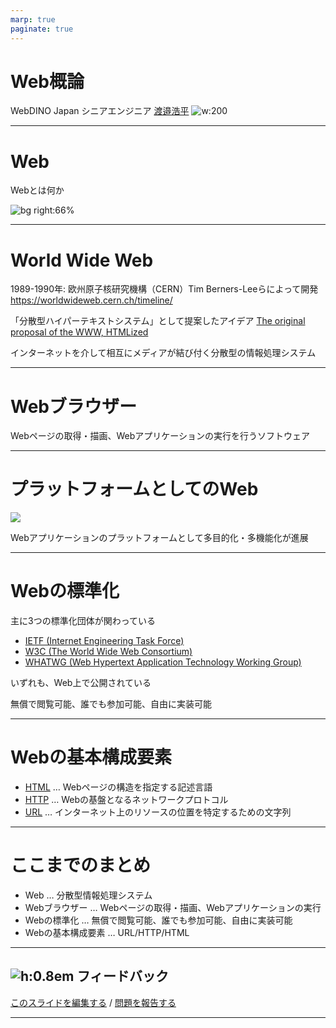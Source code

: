 ```yaml
---
marp: true
paginate: true
---
```


# Web概論

WebDINO Japan シニアエンジニア
[渡邉浩平](https://github.com/kou029w)
![w:200](https://github.com/kou029w.png)

---

# Web

Webとは何か

![bg right:66%](../intro-to-web/assets/world-wide-web.png)

<!-- 当たり前のように使われているが、そもそもWebとは何だろう -->

<!-- _footer: 画像: https://worldwideweb.cern.ch/browser/ -->

<!-- 最初のWebブラウザーとされているソフトウェアの画像 -->

---

# World Wide Web

1989-1990年: 欧州原子核研究機構（CERN）Tim Berners-Leeらによって開発
https://worldwideweb.cern.ch/timeline/

「分散型ハイパーテキストシステム」として提案したアイデア
[The original proposal of the WWW, HTMLized](https://www.w3.org/History/1989/proposal.html)

インターネットを介して相互にメディアが結び付く分散型の情報処理システム

---

# Webブラウザー

<!-- TODO: 最近のウェブブラウザーのアイコンが並んでいる図 -->

Webページの取得・描画、Webアプリケーションの実行を行うソフトウェア

---

# プラットフォームとしてのWeb

![](../intro-to-web/assets/web-apps.dio.png)

Webアプリケーションのプラットフォームとして多目的化・多機能化が進展

---

# Webの標準化

主に3つの標準化団体が関わっている

- [IETF (Internet Engineering Task Force)](https://www.ietf.org/)
- [W3C (The World Wide Web Consortium)](https://www.w3.org/)
- [WHATWG (Web Hypertext Application Technology Working Group)](https://whatwg.org/)

いずれも、Web上で公開されている

無償で閲覧可能、誰でも参加可能、自由に実装可能

---

# Webの基本構成要素

- [HTML](https://developer.mozilla.org/ja/docs/Glossary/HTML) … Webページの構造を指定する記述言語
- [HTTP](https://developer.mozilla.org/ja/docs/Glossary/HTTP) … Webの基盤となるネットワークプロトコル
- [URL](https://developer.mozilla.org/ja/docs/Glossary/URL) … インターネット上のリソースの位置を特定するための文字列

---

# ここまでのまとめ

- Web … 分散型情報処理システム
- Webブラウザー … Webページの取得・描画、Webアプリケーションの実行
- Webの標準化 … 無償で閲覧可能、誰でも参加可能、自由に実装可能
- Webの基本構成要素 … URL/HTTP/HTML

---

## ![h:0.8em][github.svg] フィードバック

[このスライドを編集する](https://github.com/kou029w/intro-to-web-dev/edit/main/presentation/index.md) / [問題を報告する](https://github.com/kou029w/intro-to-web-dev/issues/new)

[github.svg]: https://cdnjs.cloudflare.com/ajax/libs/simple-icons/9.8.0/github.svg

---

<script>
window.addEventListener("DOMContentLoaded", function () {
  document.querySelectorAll("a")?.forEach(function (a) {
    a.setAttribute("target", "_blank");
    a.setAttribute("rel", "noreferrer");
  });
});
</script>
<style>
footer {
  overflow-wrap: anywhere;
}
</style>
